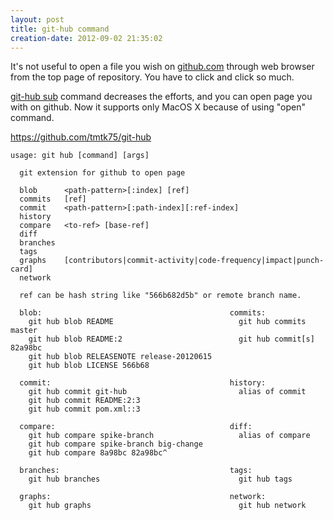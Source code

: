 ```yaml
---
layout: post
title: git-hub command
creation-date: 2012-09-02 21:35:02
---
```

It's not useful to open a file you wish on [github.com](http://github.com) through web browser from the top page of repository.
You have to click and click so much.

[git-hub sub](http://github.com/tmtk75/git-hub) command decreases the efforts, and you can open page you with on github.
Now it supports only MacOS X because of using "open" command.

<https://github.com/tmtk75/git-hub>

    usage: git hub [command] [args]

      git extension for github to open page

      blob      <path-pattern>[:index] [ref]
      commits   [ref]
      commit    <path-pattern>[:path-index][:ref-index]
      history
      compare   <to-ref> [base-ref]
      diff
      branches  
      tags
      graphs    [contributors|commit-activity|code-frequency|impact|punch-card]
      network

      ref can be hash string like "566b682d5b" or remote branch name.
      
      blob:                                          commits:
        git hub blob README                            git hub commits master
        git hub blob README:2                          git hub commit[s] 82a98bc
        git hub blob RELEASENOTE release-20120615    
        git hub blob LICENSE 566b68

      commit:                                        history:
        git hub commit git-hub                         alias of commit
        git hub commit README:2:3
        git hub commit pom.xml::3

      compare:                                       diff:
        git hub compare spike-branch                   alias of compare
        git hub compare spike-branch big-change
        git hub compare 8a98bc 82a98bc^

      branches:                                      tags:
        git hub branches                               git hub tags

      graphs:                                        network:
        git hub graphs                                 git hub network

